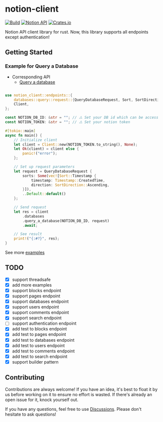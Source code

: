 # notion-client
[![Build](https://github.com/takassh/notion-client/actions/workflows/build.yml/badge.svg)](https://github.com/takassh/notion-client/actions/workflows/build.yml)
[![Notion API](https://files.readme.io/a267aac-notion-devs-logo.svg)](https://developers.notion.com)
[![Crates.io](https://img.shields.io/crates/v/notion-client?style=for-the-badge)](https://crates.io/crates/notion-client)

Notion API client library for rust.
Now, this library supports all endpoints except authentication!

## Getting Started

### Example for Query a Database
- Corresponding API
    - [Query a database](https://developers.notion.com/reference/post-database-query)

```rust

use notion_client::endpoints::{
    databases::query::request::{QueryDatabaseRequest, Sort, SortDirection, Timestamp},
    Client,
};

const NOTION_DB_ID: &str = ""; // ⚠️ Set your DB id which can be accessible from API
const NOTION_TOKEN: &str = ""; // ⚠️ Set your notion token

#[tokio::main]
async fn main() {
    // Initialize client
    let client = Client::new(NOTION_TOKEN.to_string(), None);
    let Ok(client) = client else {
        panic!("error");
    };

    // Set up request parameters
    let request = QueryDatabaseRequest {
        sorts: Some(vec![Sort::Timestamp {
            timestamp: Timestamp::CreatedTime,
            direction: SortDirection::Ascending,
        }]),
        ..Default::default()
    };

    // Send request
    let res = client
        .databases
        .query_a_database(NOTION_DB_ID, request)
        .await;

    // See result
    print!("{:#?}", res);
}

```

See more [examples](examples)

## TODO

- [x] support threadsafe
- [x] add more examples
- [x] support blocks endpoint
- [x] support pages endpoint
- [x] support databases endpoint
- [x] support users endpoint
- [x] support comments endpoint
- [x] support search endpoint
- [ ] support authentication endpoint
- [x] add test to blocks endpoint
- [x] add test to pages endpoint
- [x] add test to databases endpoint
- [x] add test to users endpoint
- [x] add test to comments endpoint
- [x] add test to search endpoint
- [x] support builder pattern

## Contributing

Contributions are always welcome!
If you have an idea, it's best to float it by us before working on it to ensure no effort is wasted.
If there's already an open issue for it, knock yourself out.

If you have any questions, feel free to use [Discussions](https://github.com/takassh/notion-client/discussions).
Please don't hesitate to ask questions!
